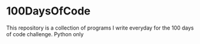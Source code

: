 # 100DaysOfCode
This repository is a collection of programs I write everyday for the 100 days of code challenge. 
Python only
